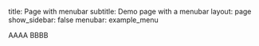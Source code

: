 title: Page with menubar
subtitle: Demo page with a menubar
layout: page
show_sidebar: false
menubar: example_menu

AAAA
BBBB
